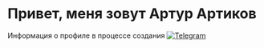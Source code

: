 # Привет, меня зовут Артур Артиков

Информация о профиле в процессе создания
[![Telegram](https://img.shields.io/badge/-Telegram-090909?style=for-the-badge&logo=telegram&logoColor=27A0D9)](https://t.me/ArturArtikov)

